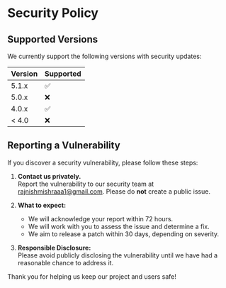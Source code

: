 # Security Policy

## Supported Versions

We currently support the following versions with security updates:

| Version | Supported |
|---------|-----------|
| 5.1.x   | ✅         |
| 5.0.x   | ❌         |
| 4.0.x   | ✅         |
| < 4.0   | ❌         |

## Reporting a Vulnerability

If you discover a security vulnerability, please follow these steps:

1. **Contact us privately.**  
   Report the vulnerability to our security team at [rajnishmishraaa1@gmail.com](mailto:rajnishmishraaa1@gmail.com). Please do **not** create a public issue.

2. **What to expect:**  
   - We will acknowledge your report within 72 hours.
   - We will work with you to assess the issue and determine a fix.
   - We aim to release a patch within 30 days, depending on severity.

3. **Responsible Disclosure:**  
   Please avoid publicly disclosing the vulnerability until we have had a reasonable chance to address it.

Thank you for helping us keep our project and users safe!
